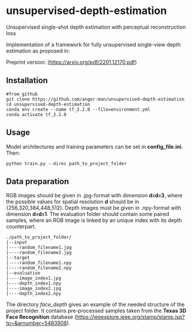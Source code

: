 # unsupervised-depth-estimation
Unsupervised single-shot depth estimation with perceptual reconstruction loss

Implementation of a framework for fully unsupervised single-view depth estimation as proposed in:

Preprint version: (https://arxiv.org/pdf/2201.12170.pdf)

## Installation

```
#from github
git clone https://github.com/anger-man/unsupervised-depth-estimation
cd unsupervised-depth-estimation
conda env create --name tf_2.2.0 --file=environment.yml
conda activate tf_2.2.0
```
## Usage

Model architectures and training parameters can be set in **config_file.ini**.
Then:
```
python train.py --direc path_to_project_folder
```
## Data preparation

RGB images should be given in .jpg-format with dimension **d**x**d**x**3**, where the possible values for spatial resolution **d** should be in {256,320,384,448,512}. Depth images must be given in .npy-format with dimension **d**x**d**x**1**. The evaluation folder should contain some paired samples, where an RGB image is linked by an unique index with its depth counterpart.

```
./path_to_project_folder/
|--input
|----random_filename1.jpg
|----random_filename2.jpg
|--target
|----random_filename1.npy
|----random_filename2.npy
|--evaluation
|----image_index1.jpg
|----depth_index1.npy
|----image_index2.jpg
|----depth_index2.npy
```
The directory *face_depth* gives an example of the needed structure of the project folder. It contains pre-processed samples taken from the **Texas 3D Face Recognition** database (https://ieeexplore.ieee.org/stamp/stamp.jsp?tp=&arnumber=5483908).




